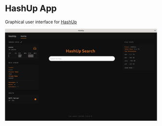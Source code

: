 # HashUp App

Graphical user interface for [HashUp](https://github.com/rubiojr/hashup)

![screenshot](/docs/screenshot.png)

